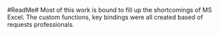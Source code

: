 #ReadMe#
Most of this work is bound to fill up the shortcomings of MS Excel.
The custom functions, key bindings were all created based of requests professionals.